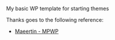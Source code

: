 My basic WP template for starting themes

Thanks goes to the following reference:
- [Maeertin - MPWP](https://github.com/maeertin/mbwp)